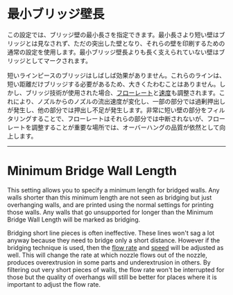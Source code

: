 最小ブリッジ壁長
====
この設定では、ブリッジ壁の最小長さを指定できます。最小長さより短い壁はブリッジとは見なされず、ただの突出した壁となり、それらの壁を印刷するための通常の設定を使用します。最小ブリッジ壁長よりも長く支えられていない壁はブリッジとしてマークされます。

短いラインピースのブリッジはしばしば効果がありません。これらのラインは、短い距離だけブリッジする必要があるため、大きくたわむことはありません。しかし、ブリッジ技術が使用された場合、[フローレート](bridge_wall_material_flow.md)と[速度](bridge_wall_speed.md)も調整されます。これにより、ノズルからのノズルの流出速度が変化し、一部の部分では過剰押出しが発生し、他の部分では押出し不足が発生します。非常に短い壁の部分をフィルタリングすることで、フローレートはそれらの部分では中断されないが、フローレートを調整することが重要な場所では、オーバーハングの品質が依然として向上します。

---

Minimum Bridge Wall Length
====
This setting allows you to specify a minimum length for bridged walls. Any walls shorter than this minimum length are not seen as bridging but just overhanging walls, and are printed using the normal settings for printing those walls. Any walls that go unsupported for longer than the Minimum Bridge Wall Length will be marked as bridging.

Bridging short line pieces is often ineffective. These lines won't sag a lot anyway because they need to bridge only a short distance. However if the bridging technique is used, then the [flow rate](bridge_wall_material_flow.md) and [speed](bridge_wall_speed.md) will be adjusted as well. This will change the rate at which nozzle flows out of the nozzle, produces overextrusion in some parts and underextrusion in others. By filtering out very short pieces of walls, the flow rate won't be interrupted for those but the quality of overhangs will still be better for places where it is important to adjust the flow rate.